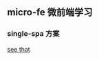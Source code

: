 ## micro-fe 微前端学习

### single-spa 方案

[see that](https://github.com/shooterRao/micro-fe/blob/master/single-spa/README.md)